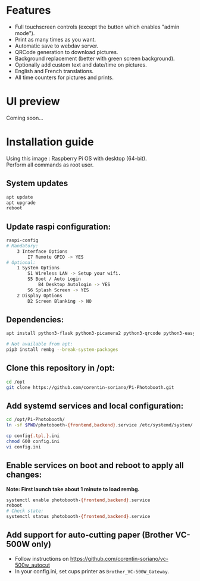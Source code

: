 # Features
- Full touchscreen controls (except the button which enables "admin mode").
- Print as many times as you want.
- Automatic save to webdav server.
- QRCode generation to download pictures.
- Background replacement (better with green screen background).
- Optionally add custom text and date/time on pictures.
- English and French translations.
- All time counters for pictures and prints.

# UI preview
Coming soon...

# Installation guide

Using this image : Raspberry Pi OS with desktop (64-bit).  
Perform all commands as root user.

## System updates
```bash
apt update
apt upgrade
reboot
```

## Update raspi configuration:
```bash
raspi-config
# Mandatory:
    3 Interface Options
        I7 Remote GPIO -> YES
# Optional:
    1 System Options
        S1 Wireless LAN -> Setup your wifi.
        S5 Boot / Auto Login
            B4 Desktop Autologin -> YES
        S6 Splash Screen -> YES
    2 Display Options
        D2 Screen Blanking -> NO
```

## Dependencies:
```bash
apt install python3-flask python3-picamera2 python3-qrcode python3-easywebdav git ncat

# Not available from apt:
pip3 install rembg --break-system-packages
```

## Clone this repository in /opt:
```bash
cd /opt
git clone https://github.com/corentin-soriano/Pi-Photobooth.git
```

## Add systemd services and local configuration:
```bash
cd /opt/Pi-Photobooth/
ln -sf $PWD/photobooth-{frontend,backend}.service /etc/systemd/system/

cp config{.tpl,}.ini
chmod 600 config.ini
vi config.ini
```

## Enable services on boot and reboot to apply all changes:
**Note: First launch take about 1 minute to load rembg.**
```bash
systemctl enable photobooth-{frontend,backend}.service
reboot
# Check state:
systemctl status photobooth-{frontend,backend}.service
```

## Add support for auto-cutting paper (Brother VC-500W only)
- Follow instructions on https://github.com/corentin-soriano/vc-500w_autocut
- In your config.ini, set cups printer as `Brother_VC-500W_Gateway`.
